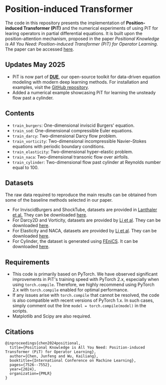 # Position-induced Transformer

The code in this repository presents the implementation of **Position-induced Transformer (PiT)** and the numerical experiments of using PiT for learing operators in partial differential equations. It is built upon the position-attention mechanism, proposed in the paper *Positional Knowledge is All You Need: Position-induced Transformer (PiT) for Operator Learning*. The paper can be accessed <a href="https://www.alphaxiv.org/pdf/2405.09285">here</a>.

## Updates May 2025
- PiT is now part of **<a href="https://github.com/AI4Equations/due">DUE</a>**, our open-source toolkit for data-driven equation modeling with modern deep learning methods. For installation and examples, visit the <a href="https://github.com/AI4Equations/due">GitHub repository</a>. 
- Added a numerical example showcasing PiT for learning the unsteady flow past a cylinder.
## Contents
- `train_burgers`: One-dimensional inviscid Burgers' equation.
- `train_sod`: One-dimensional compressible Euler equations.
- `train_darcy`: Two-dimensional Darcy flow problem.
- `train_vorticity`: Two-dimensional incompressible Navier&ndash;Stokes equations with periodic boundary conditions.
- `train_elasticity`: Two-dimensional hyper-elastic problem.
- `train_naca`: Two-dimensional transonic flow over airfoils.
- `train_cylinder`: Two-dimensional flow past cylinder at Reynolds number equal to 100.

## Datasets
The raw data required to reproduce the main results can be obtained from some of the baseline methods selected in our paper.
- For InviscidBurgers and ShockTube, datasets are provided in <a href="https://openreview.net/pdf?id=CrfhZAsJDsZ">Lanthaler et al.</a> They can be downloaded <a href="https://zenodo.org/records/7118642">here</a>.
- For Darcy2D and Vorticity, datasets are provided by <a href="https://openreview.net/pdf?id=c8P9NQVtmnO">Li et al</a>. They can be downloaded <a href="https://drive.google.com/drive/folders/1UnbQh2WWc6knEHbLn-ZaXrKUZhp7pjt-">here</a>.
- For Elasticity and NACA, datasets are provided by <a href="https://www.jmlr.org/papers/volume24/23-0064/23-0064.pdf">Li et al</a>. They can be downloaded <a href="https://drive.google.com/drive/folders/1YBuaoTdOSr_qzaow-G-iwvbUI7fiUzu8">here</a>.
- For Cylinder, the dataset is generated using <a href="https://fenicsproject.org/">FEniCS</a>. It can be downloaded <a href="https://drive.google.com/drive/folders/1efL-RR_H43Pe6P5BLtcEPFgz7ZmXnl5a">here</a>.

## Requirements
- This code is primarily based on PyTorch. We have observed significant improvements in PiT's training speed with PyTorch 2.x, especially when using `torch.compile`. Therefore, we highly recommend using PyTorch 2.x with `torch.compile` enabled for optimal performance.
- If any issues arise with `torch.compile` that cannot be resolved, the code is also compatible with recent versions of PyTorch 1.x. In such cases, simply comment out the line `model = torch.compile(model)` in the scripts.
- Matplotlib and Scipy are also required.

## Citations
```
@inproceedings{chen2024positional,
  title={Positional Knowledge is All You Need: Position-induced Transformer (PiT) for Operator Learning},
  author={Chen, Junfeng and Wu, Kailiang},
  booktitle={International Conference on Machine Learning},
  pages={7526--7552},
  year={2024},
  organization={PMLR}
}
```

